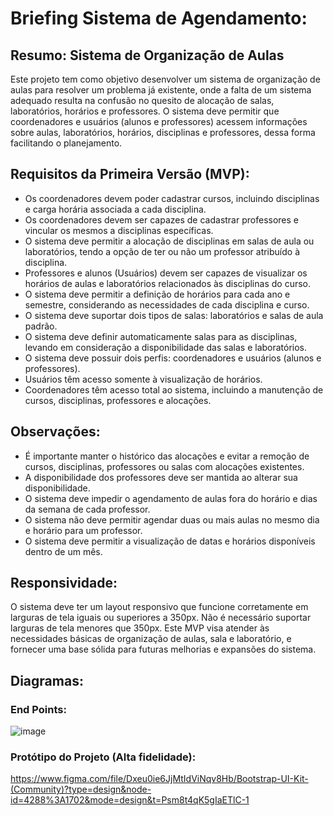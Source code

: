 # Briefing Sistema de Agendamento:
## Resumo:  Sistema de Organização de Aulas
Este projeto tem como objetivo desenvolver um sistema de organização de aulas para resolver um problema já existente, onde a falta de um sistema adequado resulta na confusão no quesito de alocação de salas, laboratórios, horários e professores. O sistema deve permitir que coordenadores e usuários (alunos e professores) acessem informações sobre aulas, laboratórios, horários, disciplinas e professores, dessa forma facilitando o planejamento.

## Requisitos da Primeira Versão (MVP):
- Os coordenadores devem poder cadastrar cursos, incluindo disciplinas e carga horária associada a cada disciplina.
- Os coordenadores devem ser capazes de cadastrar professores e vincular os mesmos a disciplinas específicas.
- O sistema deve permitir a alocação de disciplinas em salas de aula ou laboratórios, tendo a opção de ter ou não um professor atribuído à disciplina.
- Professores e alunos (Usuários) devem ser capazes de visualizar os horários de aulas e laboratórios relacionados às disciplinas do curso.
- O sistema deve permitir a definição de horários para cada ano e semestre, considerando as necessidades de cada disciplina e curso.
- O sistema deve suportar dois tipos de salas: laboratórios e salas de aula padrão.
- O sistema deve definir automaticamente salas para as disciplinas, levando em consideração a disponibilidade das salas e laboratórios.
- O sistema deve possuir dois perfis: coordenadores e usuários (alunos e professores).
- Usuários têm acesso somente à visualização de horários.
- Coordenadores têm acesso total ao sistema, incluindo a manutenção de cursos, disciplinas, professores e alocações.

## Observações:
- É importante manter o histórico das alocações e evitar a remoção de cursos, disciplinas, professores ou salas com alocações existentes.
- A disponibilidade dos professores deve ser mantida ao alterar sua disponibilidade.
- O sistema deve impedir o agendamento de aulas fora do horário e dias da semana de cada professor.
- O sistema não deve permitir agendar duas ou mais aulas no mesmo dia e horário para um professor.
- O sistema deve permitir a visualização de datas e horários disponíveis dentro de um mês.

## Responsividade:
O sistema deve ter um layout responsivo que funcione corretamente em larguras de tela iguais ou superiores a 350px.
Não é necessário suportar larguras de tela menores que 350px.
Este MVP visa atender às necessidades básicas de organização de aulas, sala e laboratório, e fornecer uma base sólida para futuras melhorias e expansões do sistema.

## Diagramas:

### End Points:

![image](https://github.com/Leonardo529/Projeto-Integrador/assets/127244289/dd551f48-72d3-404c-b43d-48c994734095)

### Protótipo do Projeto (Alta fidelidade):

https://www.figma.com/file/Dxeu0ie6JjMtIdViNqv8Hb/Bootstrap-UI-Kit-(Community)?type=design&node-id=4288%3A1702&mode=design&t=Psm8t4qK5gIaETlC-1


